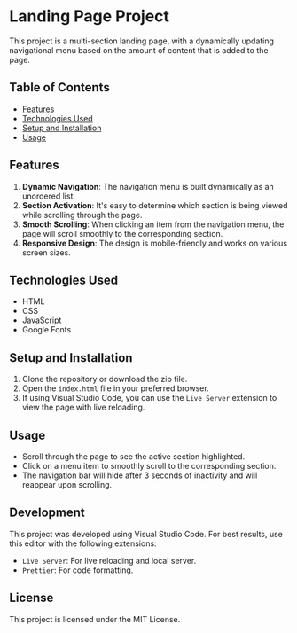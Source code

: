 # Landing Page Project

This project is a multi-section landing page, with a dynamically updating navigational menu based on the amount of content that is added to the page.

## Table of Contents

- [Features](#features)
- [Technologies Used](#technologies-used)
- [Setup and Installation](#setup-and-installation)
- [Usage](#usage)

## Features

1. **Dynamic Navigation**: The navigation menu is built dynamically as an unordered list.
2. **Section Activation**: It's easy to determine which section is being viewed while scrolling through the page.
3. **Smooth Scrolling**: When clicking an item from the navigation menu, the page will scroll smoothly to the corresponding section.
4. **Responsive Design**: The design is mobile-friendly and works on various screen sizes.

## Technologies Used

- HTML
- CSS
- JavaScript
- Google Fonts

## Setup and Installation

1. Clone the repository or download the zip file.
2. Open the `index.html` file in your preferred browser.
3. If using Visual Studio Code, you can use the `Live Server` extension to view the page with live reloading.

## Usage

- Scroll through the page to see the active section highlighted.
- Click on a menu item to smoothly scroll to the corresponding section.
- The navigation bar will hide after 3 seconds of inactivity and will reappear upon scrolling.

## Development

This project was developed using Visual Studio Code. For best results, use this editor with the following extensions:

- `Live Server`: For live reloading and local server.
- `Prettier`: For code formatting.

## License

This project is licensed under the MIT License.


